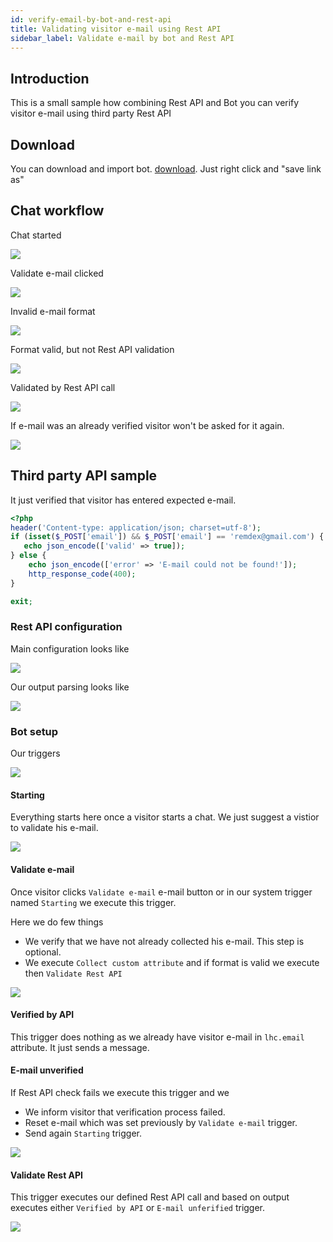 ```yaml
---
id: verify-email-by-bot-and-rest-api
title: Validating visitor e-mail using Rest API
sidebar_label: Validate e-mail by bot and Rest API
---
```


## Introduction

This is a small sample how combining Rest API and Bot you can verify visitor e-mail using third party Rest API

## Download

You can download and import bot.
[download](/img/bot/bot-email.json). Just right click and "save link as"

## Chat workflow

Chat started

![](/img/bot/chat-workflow-started.png)

Validate e-mail clicked

![](/img/bot/validate-e-mail-clicked.png)

Invalid e-mail format

![](/img/bot/invalid-format-email.png)

Format valid, but not Rest API validation

![](/img/bot/format-valid-but-not-rest-api.png)

Validated by Rest API call

![](/img/bot/valid-rest-api.png)

If e-mail was an already verified visitor won't be asked for it again.

![](/img/bot/already-verified-email.png)

## Third party API sample

It just verified that visitor has entered expected e-mail.

```php
<?php
header('Content-type: application/json; charset=utf-8');
if (isset($_POST['email']) && $_POST['email'] == 'remdex@gmail.com') {
   echo json_encode(['valid' => true]);
} else {
    echo json_encode(['error' => 'E-mail could not be found!']);
    http_response_code(400);
}

exit;
```

### Rest API configuration

Main configuration looks like

![](/img/bot/validate-email-rest-api.png)

Our output parsing looks like

![](/img/bot/validate-email-output-parsing.png)

### Bot setup

Our triggers

![](/img/bot/validate-email-triggers.png)

#### Starting

Everything starts here once a visitor starts a chat. We just suggest a vistior to validate his e-mail.

![](/img/bot/starting-validate-email.png)

#### Validate e-mail

Once visitor clicks `Validate e-mail` e-mail button or in our system trigger named `Starting` we execute this trigger.

Here we do few things

* We verify that we have not already collected his e-mail. This step is optional.
* We execute `Collect custom attribute` and if format is valid we execute then `Validate Rest API`

![](/img/bot/validate-email-starting-format.png)

#### Verified by API

This trigger does nothing as we already have visitor e-mail in `lhc.email` attribute. It just sends a message.

#### E-mail unverified

If Rest API check fails we execute this trigger and we

* We inform visitor that verification process failed.
* Reset e-mail which was set previously by `Validate e-mail` trigger.
* Send again `Starting` trigger.

![](/img/bot/email-unverified.png)

#### Validate Rest API

This trigger executes our defined Rest API call and based on output executes either `Verified by API` or `E-mail unferified` trigger.

![](/img/bot/validate-email-rest-api-call.png)
